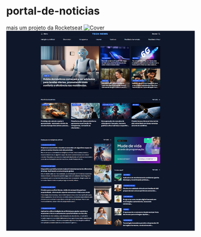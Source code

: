 # portal-de-noticias
 mais um projeto da Rocketseat
 ![Cover](./..assets/images/projeto-completo.png)
<img src="assets/images/projeto-completo.png" alt="Projeto">

